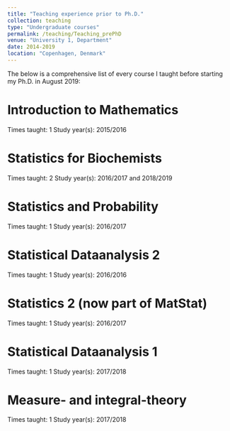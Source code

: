 ```yaml
---
title: "Teaching experience prior to Ph.D."
collection: teaching
type: "Undergraduate courses"
permalink: /teaching/Teaching_prePhD
venue: "University 1, Department"
date: 2014-2019
location: "Copenhagen, Denmark"
---
```


The below is a comprehensive list of every course I taught before starting my Ph.D. in August 2019:

Introduction to Mathematics
======
Times taught: 1
Study year(s): 2015/2016

Statistics for Biochemists
======
Times taught: 2
Study year(s): 2016/2017 and 2018/2019

Statistics and Probability
======
Times taught: 1
Study year(s): 2016/2017

Statistical Dataanalysis 2
======
Times taught: 1
Study year(s): 2016/2016

Statistics 2 (now part of MatStat)
======
Times taught: 1
Study year(s): 2016/2017

Statistical Dataanalysis 1
======
Times taught: 1
Study year(s): 2017/2018

Measure- and integral-theory
======
Times taught: 1
Study year(s): 2017/2018